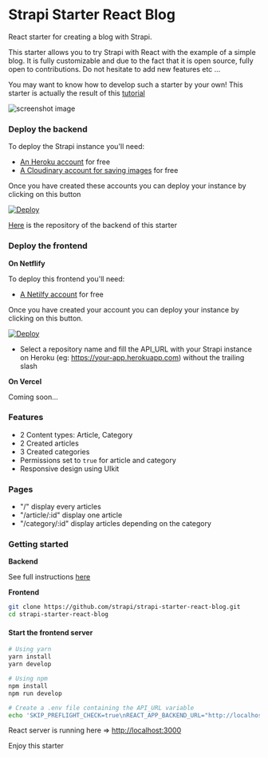 # Strapi Starter React Blog

React starter for creating a blog with Strapi.

This starter allows you to try Strapi with React with the example of a simple blog. It is fully customizable and due to the fact that it is open source, fully open to contributions. Do not hesitate to add new features etc ...

You may want to know how to develop such a starter by your own! This starter is actually the result of this [tutorial](https://strapi.io/blog/build-a-blog-with-react-strapi-and-apollo)

![screenshot image](/screenshot.png)

### Deploy the backend

To deploy the Strapi instance you'll need:

- [An Heroku account](https://signup.heroku.com/) for free
- [A Cloudinary account for saving images](https://cloudinary.com/users/register/free) for free

Once you have created these accounts you can deploy your instance by clicking on this button

[![Deploy](https://www.herokucdn.com/deploy/button.svg)](https://heroku.com/deploy?template=https://github.com/strapi/strapi-starter-blog)

[Here](https://github.com/strapi/strapi-starter-blog) is the repository of the backend of this starter

### Deploy the frontend

**On Netflify**

To deploy this frontend you'll need:

- [A Netilfy account](https://app.netlify.com/signup) for free

Once you have created your account you can deploy your instance by clicking on this button.

[![Deploy](https://www.netlify.com/img/deploy/button.svg)](https://app.netlify.com/start/deploy?repository=https://github.com/strapi/strapi-starter-react-blog)

- Select a repository name and fill the API_URL with your Strapi instance on Heroku (eg: https://your-app.herokuapp.com) without the trailing slash

**On Vercel**

Coming soon...

### Features

- 2 Content types: Article, Category
- 2 Created articles
- 3 Created categories
- Permissions set to `true` for article and category
- Responsive design using UIkit

### Pages

- "/" display every articles
- "/article/:id" display one article
- "/category/:id" display articles depending on the category

### Getting started

**Backend**

See full instructions [here](https://github.com/strapi/strapi-starter-blog)

**Frontend**

```bash
git clone https://github.com/strapi/strapi-starter-react-blog.git
cd strapi-starter-react-blog
```

#### Start the frontend server

```bash
# Using yarn
yarn install
yarn develop

# Using npm
npm install
npm run develop

# Create a .env file containing the API_URL variable
echo 'SKIP_PREFLIGHT_CHECK=true\nREACT_APP_BACKEND_URL="http://localhost:1337"' >> .env
```

React server is running here => [http://localhost:3000](http://localhost:3000)

Enjoy this starter
